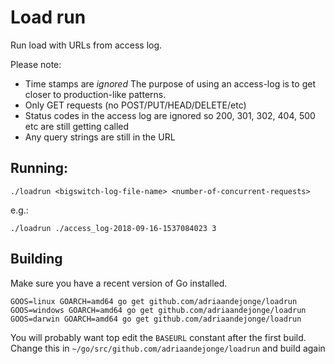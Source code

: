 # Load run
Run load with URLs from access log. 

Please note:
 * Time stamps are *ignored* The purpose of using an access-log is to get closer to production-like patterns.
 * Only GET requests (no POST/PUT/HEAD/DELETE/etc)
 * Status codes in the access log are ignored so 200, 301, 302, 404, 500 etc are still getting called
 * Any query strings are still in the URL

## Running:

```
./loadrun <bigswitch-log-file-name> <number-of-concurrent-requests>
```


e.g.:
```
./loadrun ./access_log-2018-09-16-1537084023 3
```

## Building

Make sure you have a recent version of Go installed.

```
GOOS=linux GOARCH=amd64 go get github.com/adriaandejonge/loadrun
GOOS=windows GOARCH=amd64 go get github.com/adriaandejonge/loadrun
GOOS=darwin GOARCH=amd64 go get github.com/adriaandejonge/loadrun
```

You will probably want top edit the `BASEURL` constant after the first build. Change this in `~/go/src/github.com/adriaandejonge/loadrun` and build again
